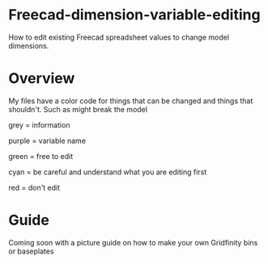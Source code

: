 # Freecad-dimension-variable-editing
How to edit existing Freecad spreadsheet values to change model dimensions. 

# Overview
My files have a color code for things that can be changed and things that shouldn't. Such as might break the model 

grey = information

purple = variable name

green = free to edit

cyan = be careful and understand what you are editing first

red = don't edit

# Guide
Coming soon with a picture guide on how to make your own Gridfinity bins or baseplates
